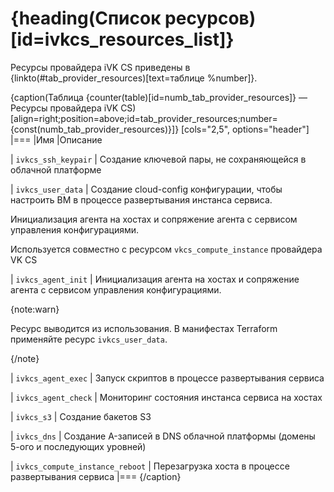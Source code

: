 # {heading(Список ресурсов)[id=ivkcs_resources_list]}

Ресурсы провайдера iVK CS приведены в {linkto(#tab_provider_resources)[text=таблице %number]}.

{caption(Таблица {counter(table)[id=numb_tab_provider_resources]} — Ресурсы провайдера iVK CS)[align=right;position=above;id=tab_provider_resources;number={const(numb_tab_provider_resources)}]}
[cols="2,5", options="header"]
|===
|Имя
|Описание

|
`ivkcs_ssh_keypair`
|
Создание ключевой пары, не сохраняющейся в облачной платформе

|
`ivkcs_user_data`
|
Создание cloud-config конфигурации, чтобы настроить ВМ в процессе развертывания инстанса сервиса.

Инициализация агента на хостах и сопряжение агента с сервисом управления конфигурациями.

Используется совместно с ресурсом `vkcs_compute_instance` провайдера VK CS

|
`ivkcs_agent_init`
|
Инициализация агента на хостах и сопряжение агента с сервисом управления конфигурациями.

{note:warn}

Ресурс выводится из использования. В манифестах Terraform применяйте ресурс `ivkcs_user_data`.

{/note}

|
`ivkcs_agent_exec`
|
Запуск скриптов в процессе развертывания сервиса

|
`ivkcs_agent_check`
|
Мониторинг состояния инстанса сервиса на хостах

|
`ivkcs_s3`
|
Создание бакетов S3

|
`ivkcs_dns`
|
Создание A-записей в DNS облачной платформы (домены 5-ого и последующих уровней)

|
`ivkcs_compute_instance_reboot`
|
Перезагрузка хоста в процессе развертывания сервиса
|===
{/caption}
